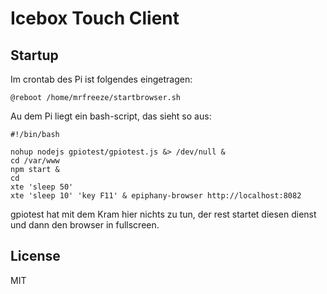 # Icebox Touch Client

## Startup
Im crontab des Pi ist folgendes eingetragen:

    @reboot /home/mrfreeze/startbrowser.sh

Au dem Pi liegt ein bash-script, das sieht so aus:

    #!/bin/bash

    nohup nodejs gpiotest/gpiotest.js &> /dev/null &
    cd /var/www
    npm start &
    cd
    xte 'sleep 50'
    xte 'sleep 10' 'key F11' & epiphany-browser http://localhost:8082

gpiotest hat mit dem Kram hier nichts zu tun, der rest startet diesen dienst und dann den browser in fullscreen.

## License
MIT 
